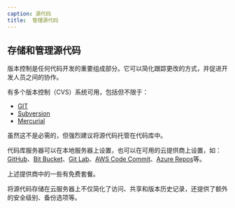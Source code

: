 ```yaml
---
caption: 源代码
title:  管理源代码
---
```

 存储和管理源代码
---
版本控制是任何代码开发的重要组成部分。它可以简化跟踪更改的方式，并促进开发人员之间的协作。

有多个版本控制（CVS）系统可用，包括但不限于：

* [GIT](https://git-scm.com/)
* [Subversion](https://subversion.apache.org/)
* [Mercurial](https://www.mercurial-scm.org/)

虽然这不是必需的，但强烈建议将源代码托管在代码库中。

代码库服务器可以在本地服务器上设置，也可以在可用的云提供商上设置，如：[GitHub](https://github.com/)、[Bit Bucket](https://bitbucket.org/)、[Git Lab](https://about.gitlab.com/)、[AWS Code Commit](https://aws.amazon.com/codecommit/)、[Azure Repos](https://azure.microsoft.com/en-au/services/devops/repos/)等。

上述提供商中的一些有免费套餐。

将源代码存储在云服务器上不仅简化了访问、共享和版本历史记录，还提供了额外的安全级别、备份选项等。